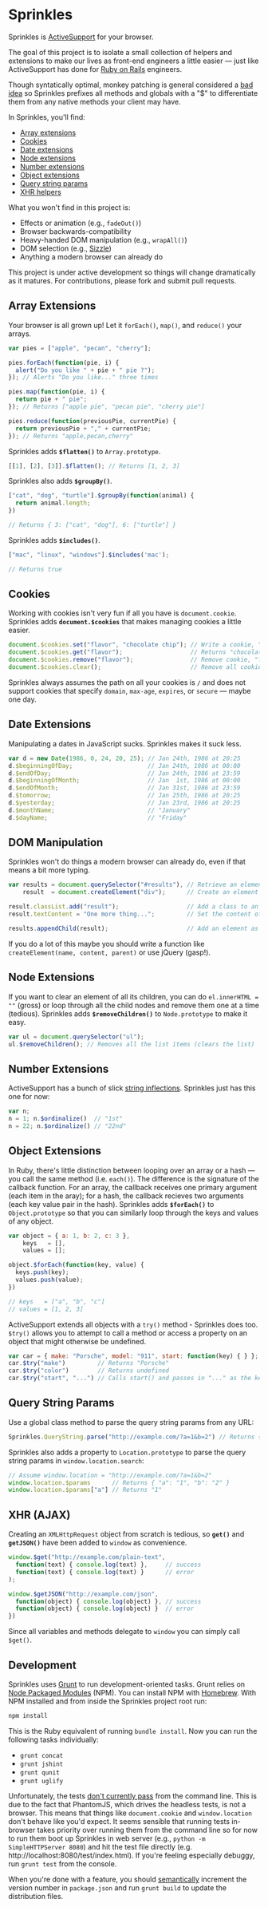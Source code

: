 Sprinkles
=========

Sprinkles is [ActiveSupport][as] for your browser.

The goal of this project is to isolate a small collection of helpers and extensions to make our lives as front-end engineers a little easier — just like ActiveSupport has done for [Ruby on Rails][ror] engineers.

Though syntatically optimal, monkey patching is general considered a [bad idea][red] so Sprinkles prefixes all methods and globals with a "$" to differentiate them from any native methods your client may have.

In Sprinkles, you'll find:

* [Array extensions](#array-extensions)
* [Cookies](#cookies)
* [Date extensions](#date-extensions)
* [Node extensions](#node-extensions)
* [Number extensions](#number-extensions)
* [Object extensions](#object-extensions)
* [Query string params](#query-string-params)
* [XHR helpers](#xhr-ajax)

What you won't find in this project is:

* Effects or animation (e.g., `fadeOut()`)
* Browser backwards-compatibility
* Heavy-handed DOM manipulation (e.g., `wrapAll()`)
* DOM selection (e.g., [Sizzle][siz])
* Anything a modern browser can already do

This project is under active development so things will change dramatically as it matures. For contributions, please fork and submit pull requests.

[as]:  https://github.com/rails/rails/tree/master/activesupport
[ror]: http://rubyonrails.org
[siz]: http://sizzlejs.com
[red]: http://www.reddit.com/r/javascript/comments/279ion/sprinkles_the_activesupport_of_vanilla_js/

## Array Extensions

Your browser is all grown up! Let it `forEach()`, `map()`, and `reduce()` your arrays.

``` js
var pies = ["apple", "pecan", "cherry"];

pies.forEach(function(pie, i) {
  alert("Do you like " + pie + " pie ?");
}); // Alerts "Do you like..." three times

pies.map(function(pie, i) {
  return pie + " pie";
}); // Returns ["apple pie", "pecan pie", "cherry pie"]

pies.reduce(function(previousPie, currentPie) {
  return previousPie + "," + currentPie;
}); // Returns "apple,pecan,cherry"
```

Sprinkles adds **`$flatten()`** to `Array.prototype`.

``` js
[[1], [2], [3]].$flatten(); // Returns [1, 2, 3]
```

Sprinkles also adds **`$groupBy()`**.

``` js
["cat", "dog", "turtle"].$groupBy(function(animal) {
  return animal.length;
})

// Returns { 3: ["cat", "dog"], 6: ["turtle"] }
```

Sprinkles adds **`$includes()`**.

``` js
["mac", "linux", "windows"].$includes('mac');

// Returns true
```

## Cookies

Working with cookies isn't very fun if all you have is `document.cookie`. Sprinkles adds **`document.$cookies`** that makes managing cookies a little easier.

``` js
document.$cookies.set("flavor", "chocolate chip"); // Write a cookie, "flavor", with value "chocolate chip"
document.$cookies.get("flavor");                   // Returns "chocolate chip"
document.$cookies.remove("flavor");                // Remove cookie, "flavor"
document.$cookies.clear();                         // Remove all cookies
```

Sprinkles always assumes the path on all your cookies is `/` and does not support cookies that specify `domain`, `max-age`, `expires`, or `secure` — maybe one day.

## Date Extensions

Manipulating a dates in JavaScript sucks. Sprinkles makes it suck less.

``` js
var d = new Date(1986, 0, 24, 20, 25); // Jan 24th, 1986 at 20:25
d.$beginningOfDay;                     // Jan 24th, 1986 at 00:00
d.$endOfDay;                           // Jan 24th, 1986 at 23:59
d.$beginningOfMonth;                   // Jan  1st, 1986 at 00:00
d.$endOfMonth;                         // Jan 31st, 1986 at 23:59
d.$tomorrow;                           // Jan 25th, 1986 at 20:25
d.$yesterday;                          // Jan 23rd, 1986 at 20:25
d.$monthName;                          // "January"
d.$dayName;                            // "Friday"
```

## DOM Manipulation

Sprinkles won't do things a modern browser can already do, even if that means a bit more typing.

``` js
var results = document.querySelector("#results"), // Retrieve an element
    result  = document.createElement("div");      // Create an element

result.classList.add("result");                   // Add a class to an element
result.textContent = "One more thing...";         // Set the content of an element

results.appendChild(result);                      // Add an element as a child
```

If you do a lot of this maybe you should write a function like `createElement(name, content, parent)` or use jQuery (gasp!).

## Node Extensions

If you want to clear an element of all its children, you can do `el.innerHTML = ""` (gross) or loop through all the child nodes and remove them one at a time (tedious). Sprinkles adds **`$removeChildren()`** to `Node.prototype` to make it easy.

``` js
var ul = document.querySelector("ul");
ul.$removeChildren(); // Removes all the list items (clears the list)
```

## Number Extensions

ActiveSupport has a bunch of slick [string inflections][inf]. Sprinkles just has this one for now:

``` js
var n;
n = 1; n.$ordinalize()  // "1st"
n = 22; n.$ordinalize() // "22nd"
```

[inf]: http://api.rubyonrails.org/classes/ActiveSupport/Inflector.html

## Object Extensions

In Ruby, there's little distinction between looping over an array or a hash — you call the same method (i.e. `each()`). The difference is the signature of the callback function. For an array, the callback receives one primary argument (each item in the aray); for a hash, the callback recieves two arguments (each key value pair in the hash). Sprinkles adds **`$forEach()`** to `Object.prototype` so that you can similarly loop through the keys and values of any object.

``` js
var object = { a: 1, b: 2, c: 3 },
    keys   = [],
    values = [];

object.$forEach(function(key, value) {
  keys.push(key);
  values.push(value);
})

// keys   = ["a", "b", "c"]
// values = [1, 2, 3]
```

ActiveSupport extends all objects with a `try()` method - Sprinkles does too. `$try()` allows you to attempt to call a method or access a property on an object that might otherwise be undefined.

``` js
var car = { make: "Porsche", model: "911", start: function(key) { } };
car.$try("make")         // Returns "Porsche"
car.$try("color")        // Returns undefined
car.$try("start", "...") // Calls start() and passes in "..." as the key
```

## Query String Params

Use a global class method to parse the query string params from any URL:

``` js
Sprinkles.QueryString.parse("http://example.com/?a=1&b=2") // Returns { "a": "1", "b": "2" }
```

Sprinkles also adds a property to `Location.prototype` to parse the query string params in `window.location.search`:

``` js
// Assume window.location = "http://example.com/?a=1&b=2"
window.location.$params      // Returns { "a": "1", "b": "2" }
window.location.$params["a"] // Returns "1"
```

## XHR (AJAX)

Creating an `XMLHttpRequest` object from scratch is tedious, so **`get()`** and **`getJSON()`** have been added to `window` as convenience.

``` js
window.$get("http://example.com/plain-text",
  function(text) { console.log(text) },     // success
  function(text) { console.log(text) }      // error
);

window.$getJSON("http://example.com/json",
  function(object) { console.log(object) }, // success
  function(object) { console.log(object) }  // error
})
```

Since all variables and methods delegate to `window` you can simply call `$get()`.

## Development

Sprinkles uses [Grunt][grn] to run development-oriented tasks. Grunt relies on [Node Packaged Modules][npm] (NPM). You can install NPM with [Homebrew][hmb]. With NPM installed and from inside the Sprinkles project root run:

``` sh
npm install
```

This is the Ruby equivalent of running `bundle install`. Now you can run the following tasks individually:

* `grunt concat`
* `grunt jshint`
* `grunt qunit`
* `grunt uglify`

Unfortunately, the tests [don't currently pass][i10] from the command line. This is due to the fact that PhantomJS, which drives the headless tests, is not a browser. This means that things like `document.cookie` and `window.location` don't behave like you'd expect. It seems sensible that running tests in-browser takes priority over running them from the command line so for now to run them boot up Sprinkles in web server (e.g., `python -m SimpleHTTPServer 8080`) and hit the test file directly (e.g. http://localhost:8080/test/index.html). If you're feeling especially debuggy, run `grunt test` from the console.

When you're done with a feature, you should [semantically](sem) increment the version number in `package.json` and run `grunt build` to update the distribution files.

[grn]: http://gruntjs.com
[npm]: https://www.npmjs.org
[hmb]: http://brew.sh
[i10]: https://github.com/canaryup/sprinkles/issues/10
[sem]: http://semver.org
